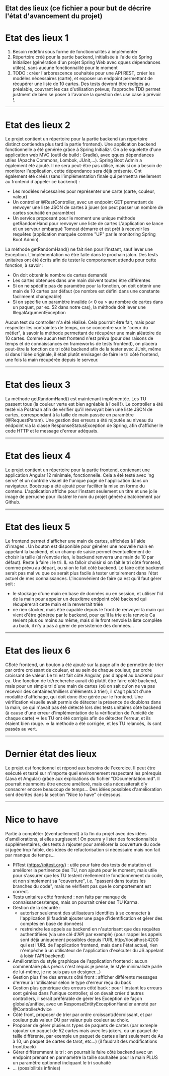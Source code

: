 ## Etat des lieux (ce fichier a pour but de décrire l'état d'avancement du projet)

# Etat des lieux 1

1. Besoin redéfini sous forme de fonctionnalités à implémenter
2. Répertoire créé pour la partie backend, initialisée à l'aide de Spring Initializer (génération d'un projet Spring Web avec qques dépendances utiles), sans aucune fonctionnalité pour le moment
3. TODO : créer l'arborescence souhaitée pour une API REST, créer les modèles nécessaires (carte), et exposer un endpoint permettant de récupérer une liste de 10 cartes. Des tests devront être rédigés au préalable, couvrant les cas d'utilisation prévus; l'approche TDD permet justment de bien se poser à l'avance la question des use case à prévoir !.

___


# Etat des lieux 2

Le projet contient un répertoire pour la partie backend (un répertoire distinct contiendra plus tard la partie frontend).
Une application backend fonctionnelle a été générée grâce à Spring Initializr. On a le squelette d'une application web MVC (outil de build : Gradle), avec qques dépendances utiles (Apache Commons, Lombok, JUnit,...). Spring Boot Admin a également été ajouté. Il ne sera peut-être pas utilisé, mais si on a besoin de monitorer l'application, cette dépendance sera déjà présente.
Ont également été créés (sans l'implémentation finale qui permettra réellement au frontend d'appeler ce backend) :
* Les modèles nécessaires pour représenter une carte (carte, couleur, valeur)
* Un controller @RestController, avec un endpoint GET permettant de renvoyer une liste JSON de cartes à jouer (on peut passer un nombre de cartes souhaité en paramètre)
* Un service proposant pour le moment une unique méthode getRandomHand pour renvoyer une liste de cartes
L'application se lance et un serveur embarqué Tomcat démarre et est prêt à recevoir les requêtes (application marquée comme "UP" par le monitoring Spring Boot Admin).

La méthode getRandomHand() ne fait rien pour l'instant, sauf lever une Exception. L'implémentation va être faite dans le prochain jalon. Des tests unitaires ont été écrits afin de tester le comportement attendu pour cette fonction, à savoir :
* On doit obtenir le nombre de cartes demandé
* Les cartes obtenues dans une main doivent toutes être différentes
* Si on ne spécifie pas de paramètre pour la fonction, on doit obtenir une main de 10 cartes par défaut (ce nombre est défini dans une constante facilmeent changeable)
* Si on spécifie un paramètre invalide (< 0 ou > au nombre de cartes dans un paquet, par ex. 52 dans notre cas), la méthode doit lever une IllegalArgumentException

Aucun test du controller n'a été réalisé. Cela pourrait être fait, mais pour respecter les contraintes de temps, on se concentre sur le "coeur du métier", à savoir la méthode permettant de récupérer une main aléatoire de 10 cartes.
Comme aucun test frontend n'est prévu (pour des raisons de temps et de connaissances en frameworks de tests frontend), on placera peut-être la fonction de tri côté backend afin de la tester avec JUnit, même si dans l'idée originale, il était plutôt envisager de faire le tri côté frontend, une fois la main récupérée depuis le serveur.

___

# Etat des lieux 3

La méthode getRandomHand() est maintenant implémentée. Les TU passent tous (la couleur verte est bien agréable à l'oeil !).
Le controller a été testé via Postman afin de vérifier qu'il renvoyait bien une liste JSON de cartes, correspondant à la taille de main passée en paramètre (@RequestParam).
Une gestion des erreurs a été rajoutée au niveau du endpoint via la classe ResponseStatusException de Spring, afin d'afficher le code HTTP et le message d'erreur adéquats.

___

# Etat des lieux 4

Le projet contient un répertoire pour la partie frontend, contenant une application Angular 12 minimale, fonctionnelle. Cela a été testé avec 'ng serve' et un contrôle visuel de l'unique page de l'application dans un navigateur.
Bootstrap a été ajouté pour faciliter la mise en forme du contenu. L'application affiche pour l'instant seulement un titre et une jolie image de perruche pour illustrer le nom du projet généré aléatoirement par Github.

___

# Etat des lieux 5

Le frontend permet d'afficher une main de cartes, affichées à l'aide d'images <img/>. Un bouton est disponible pour générer une nouvelle main en appelant la backend, et un champ de saisie permet éventuellement de choisir la taille (si n'envoie rien, le backend renverra une main de 10 par défaut).
Reste à faire : le tri. IL va falloir choisir si on fait le tri côté frontend, comme prévu au départ, ou si on le fait côté backend. Le faire côté backend serait pas mal vu que ce serait plus facile à tester unitairement dans l'état actuel de mes connaissances. L'inconvénient de faire ça est qu'il faut gérer soit :
* le stockage d'une main en base de données ou en session, et utiliser l'id de la main pour appeler un deuxième endpoint côté backend qui récupèrerait cette main et la renverrait triée
* ne rien stocker, mais être capable depuis le front de renvoyer la main qui vient d'être générée par le backend, pour qu'il la trie et la renvoie
Ca revient plus ou moins au même, mais si le front renvoie la liste complète au back, il n'y a pas à gérer de persistence des données...

___

# Etat des lieux 6

C$oté frontend, un bouton a été ajouté sur la page afin de permettre de trier par ordre croissant de couleur, et au sein de chaque couleur, par ordre croissant de valeur. Le tri est fait côté Angular, pas d'appel au backend pour ça.
Une fonction de tri/recherche aurait dû plutôt être faire côté backend, mais pour un simple tri d'une main de cartes (où on sait qu'on ne va pas recevoir des centaines/milliers d'éléments à trier), il s'agit plutôt d'une modalité d'affichage, qui doit donc être gérée par le frontend.
Une vérification visuelle avait permis de détecter la présence de doublons dans la main, ce qui n'avait pas été détecté lors des tests unitaires côté backend (à cause d'une erreur d'implémentation de la vérification de l'unicité de chaque carte)
=> les TU ont été corrigés afin de détecter l'erreur, et ils étaient bien rouge.
=> la méthode a été corrigée, et les TU relancés, ils sont passés au vert.

___

# Dernier état des lieux

Le projet est fonctionnel et répond aux besoins de l'exercice. Il peut être exécuté et testé sur n'importe quel environnement respectant les prérequis (Java et Angular) grâce aux explications du fichier "DOcumentation.md".
Il pourrait néanmoins être encore amélioré, mais cela nécessiterait d'y consacrer encore beaucoup de temps... Des idées possibles d'amélioration sont décrites dans la section "Nice to have" ci-dessous.

___

# Nice to have

Partie à compléter (éventuellement) à la fin du projet avec des idées d'améliorations, si elles surgissent ! On pourra y lister des fonctionnalités supplémentaires, des tests à rajouter pour améliorer la couverture du code si jugée trop faible, des idées de refactorisation si nécessaire mais non fait par manque de temps...
* PITest (https://pitest.org/) : utile pour faire des tests de mutation et améliorer la pertinence des TU, non ajouté pour le moment, mais utile pour s'assurer que les TU testent réellement le fonctionnement du code, et non simplement sa "couverture", i.e. "passent dans toutes les branches du code", mais ne vérifient pas que le comportement est correct.
* Tests unitaires côté frontend : non faits par manque de connaissances/temps, mais on pourrait créer des TU Karma.
* Gestion de la sécurité :
	* autoriser seulement des utilisateurs identifiés à se connecter à l'application (il faudrait ajouter une page d'identification et gérer des comptes en base de données)
	* restreindre les appels au backend en n'autorisant que des requêtes authentifiées (via une clé d'API par exemple) (pour rappel les appels sont déjà uniquement possibles depuis l'URL http://localhost:4200 qui est l'URL de l'application frontend, mais dans l'état actuel, rien n'empêche à un utilisateur de l'application d'exécuter du JS appelant à loisir l'API backend)
* Amélioration du style graphique de l'application frontend : aucun commentaire plus précis n'est requis je pense, le style minimaliste parle de lui-même, je ne suis pas un designer...)
* Gestion plus fine des erreurs côté front : afficher différents messages d'erreur à l'utilisateur selon le type d'erreur reçu du back
* Gestion plus générique des erreurs côté back : pour l'instant les erreurs sont gérées dans l'unique controller, si on devait créer d'autres controllers, il serait préférable de gérer les Exception de façon globale/unifiée, avec un ResponseEntityExceptionHandler annoté par @ControllerAdvice
* Côté front, proposer de trier par ordre croissant/décroissant, et par couleur puis valeur OU par valeur puis couleur au choix.
* Proposer de gérer plusieurs types de paquets de cartes (par exmeple rajouter un paquet de 52 cartes mais avec les jokers, ou un paquet de taille différente, par exemple un paquet de cartes allant seulement de As à 10, un paquet de cartes de tarot, etc...) (il faudrait des modifications front/back)
* Gérer différemment le tri : on pourrait le faire côté backend avec un endpoint prenant en parmamètre la taille souhaitée pour la main PLUS un paramètre optionnel indiquant le tri souhaité
* ... (possibilités infinies)

